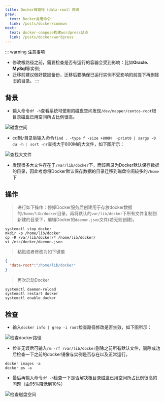 ```yaml
---
title: Docker根路径（data-root）修改
prev:
  text: Docker常用命令
  link: /posts/docker/common
next:
  text: docker-compose构建wordpress站点
  link: /posts/docker/wordpress
---
```


::: warning 注意事项

* 修改根路径之前，需要检查是否有运行的容器会受到影响：比如**Oracle**、**MySql**等实例;
* 迁移前建议做好数据备份，迁移后要确保已运行实例不受影响的前提下再删除旧的目录。
:::

## 背景

- 输入命令`df -h`查看系统可使用的磁盘空间发现`/dev/mapper/centos-root`根目录磁盘已用空间所占比例很高。
  
![磁盘空间](https://cdn.porridge.fun/blog/docker/setrootdir/0.png$fix.water)

- cd到`/`目录后输入命令`find . -type f -size +800M  -print0 | xargs -0 du -h | sort -nr`查找大于800M的大文件，如下图所示：

![查找大文件](https://cdn.porridge.fun/blog/docker/setrootdir/2.png$fix.water)

- 发现很多大文件存在于`/var/lib/docker`下，而该目录为Docker默认保存数据的目录，因此考虑将Docker默认保存数据的目录迁移到磁盘空间较多的`/home`下

## 操作

> 进行如下操作：停掉Docker服务后创建用于存放docker数据的`/home/lib/docker`目录，再将默认的`var/lib/docker`下所有文件复制到新建的目录下，编辑Docker的`daemon.json`文件(若无则创建)。

``` shell
systemctl stop docker
mkdir -p /home/lib/docker
cp -R /var/lib/docker/* /home/lib/docker/
vi /etc/docker/daemon.json
```

> 粘贴或者修改为如下键值

``` json
{
  "data-root":"/home/lib/docker"
}
```

> 再次启动Docker

``` shell
systemctl daemon-reload
systemctl restart docker
systemctl enable docker
```

## 检查

- 输入`docker info | grep -i root`检查路径修改是否生效，如下图所示：

![检查docker路径](https://cdn.porridge.fun/blog/docker/setrootdir/3.png$fix.water)

- 检查无误后可输入`rm -rf /var/lib/docker`删除之前所有默认文件，删除成功后检查一下之前的docker镜像与实例是否存在以及正常运行。

``` shell
docker images -a
docker ps -a
```

- 最后再输入命令`df -h`检查一下是否解决根目录磁盘已用空间所占比例很高的问题（由95%降低到10%）

![检查磁盘空间](https://cdn.porridge.fun/blog/docker/setrootdir/4.png$fix.water)
